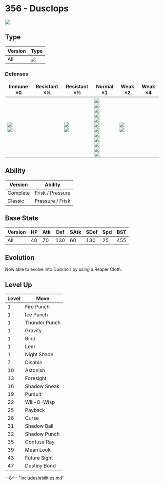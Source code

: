# 356 - Dusclops
![][356]

## Type

Version | Type
---     | ---
All     | ![][ghost]

### Defenses

Immune ×0                        | Resistant ×¼ | Resistant ×½                | Normal ×1                                                                                                                                                                    | Weak ×2                     | Weak ×4
---                              | ---          | ---                         | ---                                                                                                                                                                          | ---                         | ---
![][normal]<br>![][fighting]<br> | &nbsp;       | ![][poison]<br>![][bug]<br> | ![][flying]<br>![][ground]<br>![][rock]<br>![][steel]<br>![][fire]<br>![][water]<br>![][grass]<br>![][electric]<br>![][psychic]<br>![][ice]<br>![][dragon]<br>![][fairy]<br> | ![][ghost]<br>![][dark]<br> | &nbsp;

## Ability

Version  | Ability
---      | ---
Complete | Frisk / Pressure
Classic  | Pressure / Frisk

## Base Stats

Version | HP  | Atk | Def | SAtk | SDef | Spd | BST
---     | --- | --- | --- | ---  | ---  | --- | ---
All     | 40  | 70  | 130 | 60   | 130  | 25  | 455

## Evolution
Now able to evolve into Dusknoir by using a Reaper Cloth.

## Level Up

Level | Move
---   | ---
1     | Fire Punch
1     | Ice Punch
1     | Thunder Punch
1     | Gravity
1     | Bind
1     | Leer
1     | Night Shade
7     | Disable
10    | Astonish
13    | Foresight
16    | Shadow Sneak
19    | Pursuit
22    | Will-O-Wisp
25    | Payback
28    | Curse
31    | Shadow Ball
32    | Shadow Punch
35    | Confuse Ray
39    | Mean Look
43    | Future Sight
47    | Destiny Bond


--8<-- "includes/abilities.md"

[356]: ../img/pokemon/356.png
[normal]: ../img/types/normal.png
[fire]: ../img/types/fire.png
[fighting]: ../img/types/fighting.png
[water]: ../img/types/water.png
[flying]: ../img/types/flying.png
[grass]: ../img/types/grass.png
[poison]: ../img/types/poison.png
[electric]: ../img/types/electric.png
[ground]: ../img/types/ground.png
[psychic]: ../img/types/psychic.png
[rock]: ../img/types/rock.png
[ice]: ../img/types/ice.png
[bug]: ../img/types/bug.png
[dragon]: ../img/types/dragon.png
[ghost]: ../img/types/ghost.png
[dark]: ../img/types/dark.png
[steel]: ../img/types/steel.png
[fairy]: ../img/types/fairy.png
